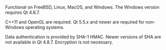 Functional on FreeBSD, Linux, MacOS, and Windows. The Windows version
requires Qt 4.8.7.

C++11 and OpenGL are required. Qt 5.5.x and newer are required for non-Windows
operating systems.

Data authentication is provided by SHA-1 HMAC. Newer versions of SHA
are not available in Qt 4.8.7. Encryption is not necessary. 
